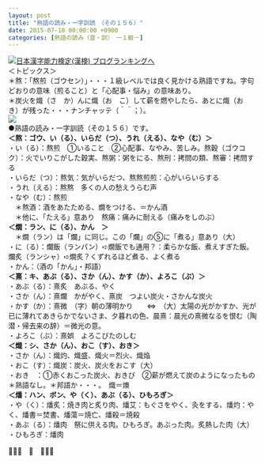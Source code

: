 ```yaml
---
layout: post
title: "熟語の読み・一字訓読　（その１５６）"
date: 2015-07-18 00:00:00 +0900
categories: [熟語の読み（音・訓）　ー１級－]
---
```


[![](/syuusyuu9701/assets/images/熟語の読み・一字訓読-（その１５６）-br_c_3028_1.gif)](http://blog.with2.net/link.php?1659096:3028 "日本漢字能力検定(漢検) ブログランキングへ")[日本漢字能力検定(漢検) ブログランキングへ](http://blog.with2.net/link.php?1659096:3028)  
＜トピックス＞  
＊熬：「熬煎（ゴウセン）」・・・１級レベルでは良く見かける熟語ですね。字句どおりの意味（煎ること）と「心配事・悩み」の意味あり。  
＊炭火を熾（さ　か）んに熾（お　こ）して薪を燃やしたら、あとに熾（お　き）が残った・・・ナンチャッテ（＾＾；）。  
![](/syuusyuu9701/assets/images/熟語の読み・一字訓読-（その１５６）-5487377354596faf9802bda3d637233e.png)  
●熟語の読み・一字訓読（その１５６）です。  
**＜熬：ゴウ、い（る）、いらだ（つ）、うれ（える）、なや（む）＞**  
・い（る）：熬煎　①いること　②心配事、なやみ、苦しみ。熬穀（ゴウコク）：火でいりこがした穀実、熬粥：粥をにる、熬刑：拷問の類、熬審：拷問する  
・いらだ（つ）：熬気：気がいらだつ、熬熬煎煎：心がいらいらする　  
・うれ（える）：熬熬　多くの人の愁えうらむ声  
・なや（む）：熬煎  
　＊熬酒：酒をあたためる、燗をつける、＝かん酒  
　＊他に、「たえる」意あり　熬痛：痛みに耐える（痛みをしのぶ）  
**＜燗：ラン、に（る）、かん　＞**  
　＊燗（ラン）は「爛」に同じ。この「爛」の⑤に「煮る」意あり（大）  
・に（る）：爛飯（ランパン）➪燗飯でも通用？：柔らかな飯、煮えすぎた飯。　爛炙（ランシャ）➪燗炙？くずれるほど煮る、よく煮る　  
・かん：（酒の「かん」・邦語）  
**＜熹：キ、あぶ（る）、さか（ん）、かす（か）、よろこ（ぶ）＞**  
・あぶ（る）：熹炙　あぶる、やく  
・さか（ん）：熹爛　かがやく、熹炭　つよい炭火・さかんな炭火  
・かす（か）：熹微　（字）朝の薄明かり　　⇔　（大）太陽の光がかすか、光が已に薄れてあきらかでないさま、夕暮れの色、晨熹：晨光の熹微なるを恨む（陶潜・帰去来の辞）＝微光の意。  
・よろこ（ぶ）：熹娯　よろこびたのしむ  
**＜熾：シ、さか（ん）、おこ（す）、おき＞**  
・さか（ん）：熾灼、熾盛、熾火＝烈火、熾焔  
・おこ（す）：熾炭：炭火、炭火をおこす（大）  
・おき　：①赤くおこった炭火、おきび　②薪が燃えて炭のようになったもの　＊熟語なし。＊邦語か・・・。　熾＝燠  
**＜燔：ハン、ボン、や（く）、あぶ（る）、ひもろぎ＞**  
・や（く）：燔炙：焼き肉と炙り肉、燔艾：もぐさをやく、灸をする、燔灼：やく、燔書＝焚書、燔蕩＝焼亡、燔殺＝焼殺  
・あぶ（る）：燔肉　祭に供える肉。ひもろぎ。あぶった肉。炙熱した肉（大）  
・ひもろぎ：燔肉  
  
👋👋👋　🐑　👋👋👋  